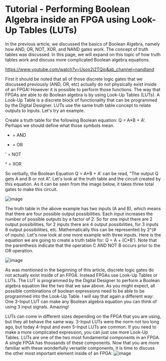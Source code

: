 # Tutorial - Performing Boolean Algebra inside an FPGA using Look-Up Tables (LUTs)

In the previous article, we discussed the basics of Boolean Algebra, namely how AND, OR, NOT, XOR, and NAND gates work. The concept of truth tables was discussed. In this page, we will expand on this topic of how truth tables work and discuss more complicated Boolean algebra equations.

https://www.youtube.com/watch?v=Usoo2j2TQio&ab_channel=nandland

First it should be noted that all of those discrete logic gates that we discussed previously (AND, OR, etc) actually do not physically exist inside of an FPGA! However it is possible to perform those functions. The way that FPGAs are able to do Boolean algebra is by using Look-Up Tables (LUTs). A Look-Up Table is a discrete block of functionality that can be programmed by the Digital Designer. LUTs use the same truth table concept to relate outputs to inputs. Let's try an example.

Create a truth table for the following Boolean equation: Q = A*B + A'. Perhaps we should define what those symbols mean.

* = AND

+ = OR

' = NOT

^ = XOR

So verbally, the Boolean Equation Q = A*B + A' can be read, "The output Q gets A and B or not A". Let's look at the truth table and the circuit created by this equation. As it can be seen from the image below, it takes three total gates to make this circuit.

![image](https://user-images.githubusercontent.com/52580367/152701830-7a33b913-702f-4e66-86ea-96dc9b93b582.png)

The truth table in the above example has two inputs (A and B), which means that there are four possible output possibilities. Each input increases the number of possible outputs by a factor of 2. So for one input there are 2 output possibilities, for 2 inputs there are 4 output possibilities, for 3 inputs 8 output possibilities, etc. Mathematically this can be represented by 2^(# of inputs). Let's now look at one more example with three inputs. Here is the equation we are going to create a truth table for: Q = A + (C*B'). Note that the parenthesis indicate that the operation C AND NOT B occurs prior to the OR operation.

![image](https://user-images.githubusercontent.com/52580367/152701847-544b131c-2209-4125-b8ea-087022e3645b.png)

As was mentioned in the beginning of this article, discrete logic gates do not actually exist inside of an FPGA. Instead FPGAs use Look-Up Tables or LUTs. The LUT is programmed by the Digital Designer to perform a Boolean algebra equation like the two that we saw above. As you might expect, all possible combinations of boolean expressions need to be able to be programmed into the Look-Up Table. I will say that again a different way: One 3-Input LUT can make any Boolean algebra equation you can think of using 3 input signals. Amazing!

LUTs can come in different sizes depending on the FPGA that you are using, but they all behave the same way. 3-Input LUTs were the norm not too long ago, but today 4-Input and even 5-Input LUTs are common. If you need to make a more complicated expression, you can just use more Look-Up Tables. LUTs are one of the two most fundamental components in an FPGA. A single FPGA has thousands of these components. Now that you are more familiar with these wonderfully versatile components, it is time to discuss the other most important element inside of an FPGA:
![image](https://user-images.githubusercontent.com/52580367/152701866-0419adb9-8900-4317-8ddf-aebac21473fc.png)
